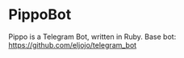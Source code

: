 # PippoBot
Pippo is a Telegram Bot, written in Ruby. Base bot: https://github.com/eljojo/telegram_bot

